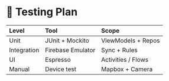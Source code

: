 # 🧪 Testing Plan

| Level | Tool | Scope |
|:--|:--|:--|
| Unit | JUnit + Mockito | ViewModels + Repos |
| Integration | Firebase Emulator | Sync + Rules |
| UI | Espresso | Activities / Flows |
| Manual | Device test | Mapbox + Camera |
